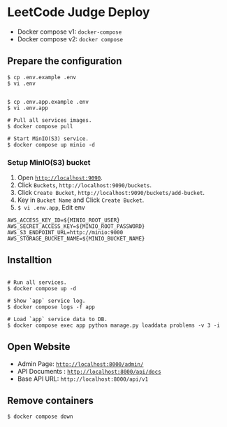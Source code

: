 
# LeetCode Judge Deploy

- Docker compose v1: `docker-compose`
- Docker compose v2: `docker compose`

## Prepare the configuration

```shell
$ cp .env.example .env
$ vi .env


$ cp .env.app.example .env
$ vi .env.app
```

```shell
# Pull all services images.
$ docker compose pull

# Start MinIO(S3) service.
$ docker compose up minio -d
```

### Setup MinIO(S3) bucket

1. Open [`http://localhost:9090`](http://localhost:9090).
2. Click `Buckets`, `http://localhost:9090/buckets`.
3. Click `Create Bucket`, `http://localhost:9090/buckets/add-bucket`.
4. Key in `Bucket Name` and Click `Create Bucket`.
5. `$ vi .env.app`, Edit env
```
AWS_ACCESS_KEY_ID=${MINIO_ROOT_USER}
AWS_SECRET_ACCESS_KEY=${MINIO_ROOT_PASSWORD}
AWS_S3_ENDPOINT_URL=http://minio:9000
AWS_STORAGE_BUCKET_NAME=${MINIO_BUCKET_NAME}
```

## Installtion

```shell

# Run all services.
$ docker compose up -d

# Show `app` service log.
$ docker compose logs -f app

# Load `app` service data to DB.
$ docker compose exec app python manage.py loaddata problems -v 3 -i
```

## Open Website

- Admin Page: [`http://localhost:8000/admin/`](http://localhost:8000/admin/)
- API Documents : [`http://localhost:8000/api/docs`](http://localhost:8000/api/docs)
- Base API URL: `http://localhost:8000/api/v1`

## Remove containers

```shell
$ docker compose down
```